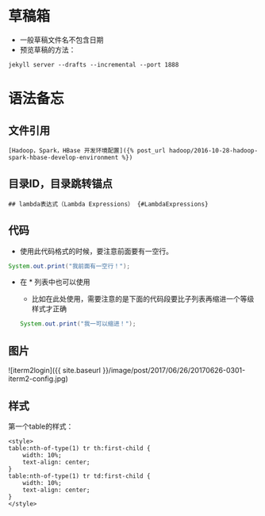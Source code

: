 # 草稿箱

* 一般草稿文件名不包含日期
* 预览草稿的方法：  

```
jekyll server --drafts --incremental --port 1888
```

# 语法备忘

## 文件引用

    [Hadoop，Spark，HBase 开发环境配置]({% post_url hadoop/2016-10-28-hadoop-spark-hbase-develop-environment %})

## 目录ID，目录跳转锚点

    ## lambda表达式（Lambda Expressions） {#LambdaExpressions}

## 代码
* 使用此代码格式的时候，要注意前面要有一空行。

```java
System.out.print("我前面有一空行！");
```
* 在 * 列表中也可以使用
    - 比如在此处使用，需要注意的是下面的代码段要比子列表再缩进一个等级样式才正确

    ```java
    System.out.print("我一可以缩进！");
    ```

## 图片
![iterm2login]({{ site.baseurl }}/image/post/2017/06/26/20170626-0301-iterm2-config.jpg)

## 样式

第一个table的样式：
```
<style>
table:nth-of-type(1) tr th:first-child {
    width: 10%;
    text-align: center;
}
table:nth-of-type(1) tr td:first-child {
    width: 10%;
    text-align: center;
}
</style>
```